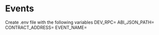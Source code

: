 # Events


Create .env file with the following variables
DEV_RPC=
ABI_JSON_PATH=
CONTRACT_ADDRESS=
EVENT_NAME=